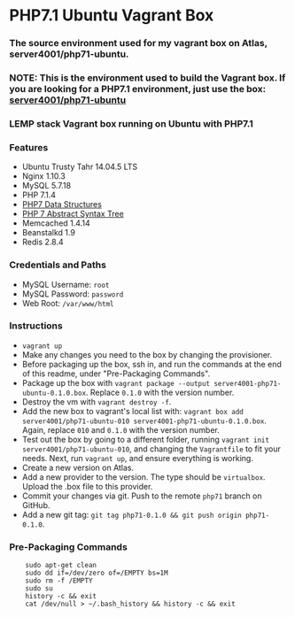 # PHP7.1 Ubuntu Vagrant Box

### The source environment used for my vagrant box on Atlas, server4001/php71-ubuntu.

### NOTE: This is the environment used to build the Vagrant box. If you are looking for a PHP7.1 environment, just use the box: [server4001/php71-ubuntu](https://atlas.hashicorp.com/server4001/boxes/php71-ubuntu)

### LEMP stack Vagrant box running on Ubuntu with PHP7.1

### Features

* Ubuntu Trusty Tahr 14.04.5 LTS
* Nginx 1.10.3
* MySQL 5.7.18
* PHP 7.1.4
* [PHP7 Data Structures](http://php.net/manual/en/book.ds.php)
* [PHP 7 Abstract Syntax Tree](https://github.com/nikic/php-ast)
* Memcached 1.4.14
* Beanstalkd 1.9
* Redis 2.8.4

### Credentials and Paths
* MySQL Username: `root`
* MySQL Password: `password`
* Web Root: `/var/www/html`

### Instructions

* `vagrant up`
* Make any changes you need to the box by changing the provisioner.
* Before packaging up the box, ssh in, and run the commands at the end of this readme, under "Pre-Packaging Commands".
* Package up the box with `vagrant package --output server4001-php71-ubuntu-0.1.0.box`. Replace `0.1.0` with the version number.
* Destroy the vm with `vagrant destroy -f`.
* Add the new box to vagrant's local list with: `vagrant box add server4001/php71-ubuntu-010 server4001-php71-ubuntu-0.1.0.box`. Again, replace `010` and `0.1.0` with the version number.
* Test out the box by going to a different folder, running `vagrant init server4001/php71-ubuntu-010`, and changing the `Vagrantfile` to fit your needs. Next, run `vagrant up`, and ensure everything is working.
* Create a new version on Atlas.
* Add a new provider to the version. The type should be `virtualbox`. Upload the .box file to this provider.
* Commit your changes via git. Push to the remote `php71` branch on GitHub.
* Add a new git tag: `git tag php71-0.1.0 && git push origin php71-0.1.0`.

### Pre-Packaging Commands

        sudo apt-get clean
        sudo dd if=/dev/zero of=/EMPTY bs=1M
        sudo rm -f /EMPTY
        sudo su
        history -c && exit
        cat /dev/null > ~/.bash_history && history -c && exit
